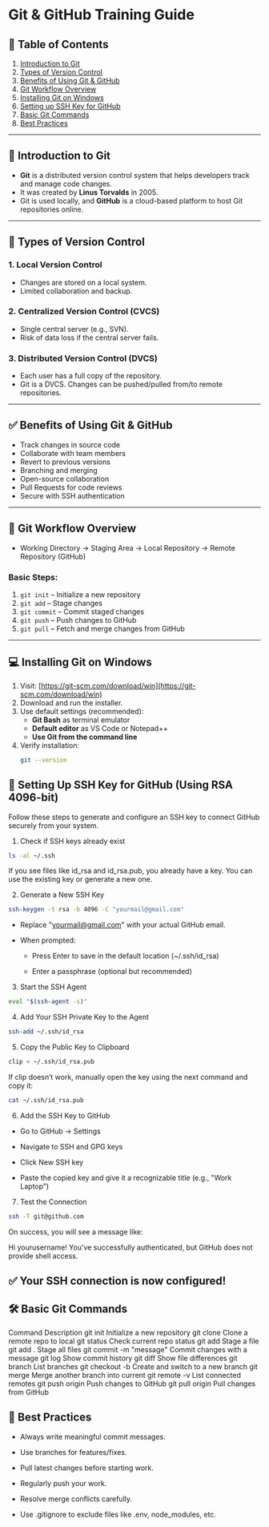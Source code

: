 # Git & GitHub Training Guide

## 📌 Table of Contents

1. [Introduction to Git](#introduction-to-git)
2. [Types of Version Control](#types-of-version-control)
3. [Benefits of Using Git & GitHub](#benefits-of-using-git--github)
4. [Git Workflow Overview](#git-workflow-overview)
5. [Installing Git on Windows](#installing-git-on-windows)
6. [Setting up SSH Key for GitHub](#setting-up-ssh-key-for-github)
7. [Basic Git Commands](#basic-git-commands)
8. [Best Practices](#best-practices)

---

## 📘 Introduction to Git

- **Git** is a distributed version control system that helps developers track and manage code changes.
- It was created by **Linus Torvalds** in 2005.
- Git is used locally, and **GitHub** is a cloud-based platform to host Git repositories online.

---

## 📂 Types of Version Control

### 1. **Local Version Control**

- Changes are stored on a local system.
- Limited collaboration and backup.

### 2. **Centralized Version Control (CVCS)**

- Single central server (e.g., SVN).
- Risk of data loss if the central server fails.

### 3. **Distributed Version Control (DVCS)**

- Each user has a full copy of the repository.
- Git is a DVCS. Changes can be pushed/pulled from/to remote repositories.

---

## ✅ Benefits of Using Git & GitHub

- Track changes in source code
- Collaborate with team members
- Revert to previous versions
- Branching and merging
- Open-source collaboration
- Pull Requests for code reviews
- Secure with SSH authentication

---

## 🔄 Git Workflow Overview

- Working Directory → Staging Area → Local Repository → Remote Repository (GitHub)

### Basic Steps:

1. `git init` – Initialize a new repository
2. `git add` – Stage changes
3. `git commit` – Commit staged changes
4. `git push` – Push changes to GitHub
5. `git pull` – Fetch and merge changes from GitHub

---

## 💻 Installing Git on Windows

1. Visit: [https://git-scm.com/download/win](https://git-scm.com/download/win)
2. Download and run the installer.
3. Use default settings (recommended):
   - **Git Bash** as terminal emulator
   - **Default editor** as VS Code or Notepad++
   - **Use Git from the command line**
4. Verify installation:
   ```bash
   git --version
   ```

## 🔐 Setting Up SSH Key for GitHub (Using RSA 4096-bit)

Follow these steps to generate and configure an SSH key to connect GitHub securely from your system.

1. Check if SSH keys already exist

```bash
ls -al ~/.ssh
```

If you see files like id_rsa and id_rsa.pub, you already have a key. You can use the existing key or generate a new one.

2. Generate a New SSH Key

```bash
ssh-keygen -t rsa -b 4096 -C "yourmail@gmail.com"
```

- Replace "yourmail@gmail.com" with your actual GitHub email.

- When prompted:

  - Press Enter to save in the default location (~/.ssh/id_rsa)

  - Enter a passphrase (optional but recommended)

3. Start the SSH Agent

```bash
eval "$(ssh-agent -s)"
```

4. Add Your SSH Private Key to the Agent

```bash
ssh-add ~/.ssh/id_rsa
```

5. Copy the Public Key to Clipboard

```bash
clip < ~/.ssh/id_rsa.pub
```

If clip doesn’t work, manually open the key using the next command and copy it:

```bash
cat ~/.ssh/id_rsa.pub
```

6. Add the SSH Key to GitHub

- Go to GitHub → Settings

- Navigate to SSH and GPG keys

- Click New SSH key

- Paste the copied key and give it a recognizable title (e.g., "Work Laptop")

7. Test the Connection

```bash
ssh -T git@github.com
```

On success, you will see a message like:

Hi yourusername! You've successfully authenticated, but GitHub does not provide shell access.

## ✅ Your SSH connection is now configured!

## 🛠️ Basic Git Commands

Command Description
git init Initialize a new repository
git clone <url> Clone a remote repo to local
git status Check current repo status
git add <file> Stage a file
git add . Stage all files
git commit -m "message" Commit changes with a message
git log Show commit history
git diff Show file differences
git branch List branches
git checkout -b <branch> Create and switch to a new branch
git merge <branch> Merge another branch into current
git remote -v List connected remotes
git push origin <branch> Push changes to GitHub
git pull origin <branch> Pull changes from GitHub

## 🌟 Best Practices

- Always write meaningful commit messages.

- Use branches for features/fixes.

- Pull latest changes before starting work.

- Regularly push your work.

- Resolve merge conflicts carefully.

- Use .gitignore to exclude files like .env, node_modules, etc.
